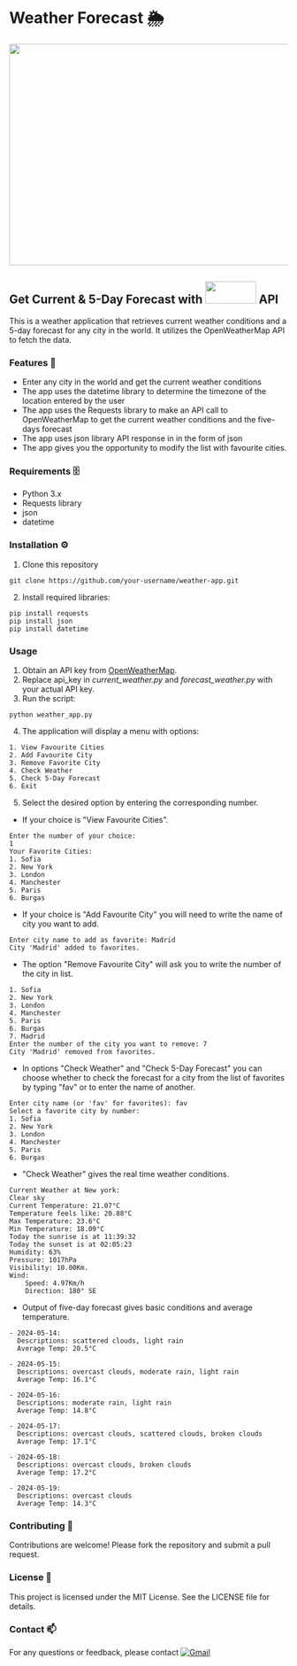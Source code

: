 # Weather Forecast 🌦️

<img src="https://github.com/pgnikolov/Weather-App/assets/151896883/c54946a9-86ed-4bf4-97fa-741522f608e9" width="750" height="400"/>

## Get Current & 5-Day Forecast with  <img src="https://openweathermap.org/themes/openweathermap/assets/img/logo_white_cropped.png" width="92" height="40"/>  API

This is a weather application that retrieves current weather conditions and a 5-day forecast for any city in the world. It utilizes the OpenWeatherMap API to fetch the data.

### Features 🧰

- Enter any city in the world and get the current weather conditions
- The app uses the datetime library to determine the timezone of the location entered by the user
- The app uses the Requests library to make an API call to OpenWeatherMap to get the current weather conditions and the five-days forecast
- The app uses json library API response in in the form of json
- The app gives you the opportunity to modify the list with favourite cities.

### Requirements 🗄️
- Python 3.x
- Requests library
- json
- datetime

### Installation ⚙️

1. Clone this repository
```shell
git clone https://github.com/your-username/weather-app.git
```
2. Install required libraries:
```shell
pip install requests
pip install json
pip install datetime
```
### Usage

1. Obtain an API key from [OpenWeatherMap](https://openweathermap.org/).
2. Replace api_key in *current_weather.py* and *forecast_weather.py* with your actual API key.
3. Run the script:
```shell
python weather_app.py
```
4. The application will display a menu with options:
```
1. View Favourite Cities
2. Add Favourite City
3. Remove Favorite City
4. Check Weather
5. Check 5-Day Forecast
6. Exit
```
5. Select the desired option by entering the corresponding number.

* If your choice is "View Favourite Cities".
```
Enter the number of your choice: 
1
Your Favorite Cities:
1. Sofia
2. New York
3. London
4. Manchester
5. Paris
6. Burgas
```
* If your choice is "Add Favourite City" you will need to write the name of city you want to add.
```
Enter city name to add as favorite: Madrid
City 'Madrid' added to favorites.
```
* The option "Remove Favourite City" will ask you to write the number of the city in list.
```
1. Sofia
2. New York
3. London
4. Manchester
5. Paris
6. Burgas
7. Madrid
Enter the number of the city you want to remove: 7
City 'Madrid' removed from favorites.
```
* In options "Check Weather" and "Check 5-Day Forecast" you can choose whether to check the forecast for a city from the list of favorites by typing "fav" or to enter the name of another.
```
Enter city name (or 'fav' for favorites): fav
Select a favorite city by number:
1. Sofia
2. New York
3. London
4. Manchester
5. Paris
6. Burgas
```
* "Check Weather" gives the real time weather conditions.
```
Current Weather at New york: 
Clear sky 
Current Temperature: 21.07°C 
Temperature feels like: 20.88°C 
Max Temperature: 23.6°C 
Min Temperature: 18.09°C 
Today the sunrise is at 11:39:32 
Today the sunset is at 02:05:23 
Humidity: 63% 
Pressure: 1017hPa 
Visibility: 10.00Km. 
Wind: 
	Speed: 4.97Km/h 
	Direction: 180° SE
```
* Output of five-day forecast gives basic conditions and average temperature.
```
- 2024-05-14:
  Descriptions: scattered clouds, light rain
  Average Temp: 20.5°C

- 2024-05-15:
  Descriptions: overcast clouds, moderate rain, light rain
  Average Temp: 16.1°C

- 2024-05-16:
  Descriptions: moderate rain, light rain
  Average Temp: 14.8°C

- 2024-05-17:
  Descriptions: overcast clouds, scattered clouds, broken clouds
  Average Temp: 17.1°C

- 2024-05-18:
  Descriptions: overcast clouds, broken clouds
  Average Temp: 17.2°C

- 2024-05-19:
  Descriptions: overcast clouds
  Average Temp: 14.3°C
```

### Contributing 🤝
Contributions are welcome! Please fork the repository and submit a pull request.

### License 📝
This project is licensed under the MIT License. See the LICENSE file for details.

### Contact 📫
For any questions or feedback, please contact [![Gmail](https://img.shields.io/badge/-Gmail-c14438?style=flat&logo=Gmail&logoColor=white)](mailto:pgnikolov@gmail.com)
